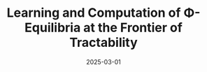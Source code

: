 ---
title: "Learning and Computation of Φ-Equilibria at the Frontier of Tractability"
collection: publications
# permalink: /publication/2023-08-19-The-Computational-Complexity-of-Single-Player-Imperfect-Recall-Games
# permalink: '/files/paper11.pdf' #../files/paper11.pdf #../files/preservinggametrafos.pdf #/files/paper1.pdf 
filelink: '/files/LearningPhiEQs.pdf' 
# excerpt: 'This paper is about the number 1. The number 2 is left for future work.'
date: 2025-03-01
authors: 'Brian Hu Zhang<sup>==</sup>, Ioannis Anagnostides<sup>==</sup>, Emanuel Tewolde, Ratip Emin Berker, Gabriele Farina, Vincent Conitzer, Tuomas Sandholm'
status: 'Published in'
venue: 'ACM Conference on Economics and Computation (EC) 2025'
# distinction: '<b>Oral</b> (Top 4.6%)'
# award: '<i class="fas fa-award"></i> <b> Best Poster Award </b> (Competing with 674 posters)'
paperurl: 'https://dl.acm.org/doi/10.1145/3736252.3742670'
arxivurl:  'https://arxiv.org/abs/2502.18582'
#slidesurl: 'https://arxiv.org/abs/2111.00076'
# videourl: 'https://youtu.be/X7eEPIJ3dV8'
#citation: 'Your Name, You. (2009). &quot;Paper Title Number 1.&quot; <i>Journal 1</i>. 1(1).'
# image: '/images/dblpicon.png'

#<a href=" ../files/CV_Emanuel_Tewolde_26_04_23.pdf " target="_blank"  rel="noopener noreferrer" style="text-decoration: none">CV</a>, Bla bla, <a href=" ../files/paper1.pdf " target="_blank"  rel="noopener noreferrer" style="text-decoration: none">paper1</a>, Bla bla, <a href=" ../files/preservinggametrafos.pdf " target="_blank"  rel="noopener noreferrer" style="text-decoration: none">GEB23preprint</a> 
---